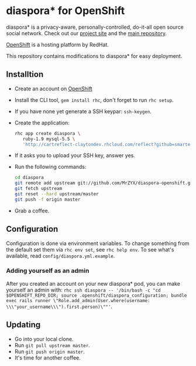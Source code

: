 # diaspora* for OpenShift

diaspora* is a privacy-aware, personally-controlled, do-it-all open source social network. Check out our [project site](https://diasporafoundation.org) and the [main repository](https://github.com/diaspora/diaspora).

[OpenShift](https://openshift.redhat.com/app/) is a hosting platform by RedHat.

This repository contains modifications to diaspora* for easy deployment.

## Installtion

- Create an account on [OpenShift](https://openshift.redhat.com/app/)
- Install the CLI tool, `gem install rhc`, don't forget to run `rhc setup`.
- If you have none yet generate a SSH keypar: `ssh-keygen`.
- Create the application:
  
  ```bash
  rhc app create diaspora \
     ruby-1.9 mysql-5.5 \
     'http://cartreflect-claytondev.rhcloud.com/reflect?github=smarterclayton/openshift-redis-cart'

  ```
  
- If it asks you to upload your SSH key, answer yes.
- Run the following commands:
  
  ```bash
  cd diaspora
  git remote add upstream git://github.com/MrZYX/diaspora-openshift.git
  git fetch upstream
  git reset --hard upstream/master
  git push -f origin master
  ```
  
- Grab a coffee.

## Configuration

Configuration is done via environment variables. To change something
from the default set them via `rhc env set`, see `rhc help env`. To see what's available,
read `config/diaspora.yml.example`.

### Adding yourself as an admin

After you created an account on your new diaspora* pod, you can make
yourself an admin with: `rhc ssh diaspora -- '/bin/bash -c "cd $OPENSHIFT_REPO_DIR; source .openshift/diaspora_configuration; bundle exec rails runner \"Role.add_admin(User.where(username: \\\"your_username\\\").first.person)\""'`.


## Updating

- Go into your local clone.
- Run `git pull upstream master`.
- Run `git push origin master`.
- It's time for another coffee.
